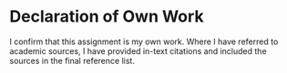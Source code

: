 # Declaration of Own Work
I confirm that this assignment is my own work.
Where I have referred to academic sources, I have provided in-text citations and included the sources in the final reference list.
